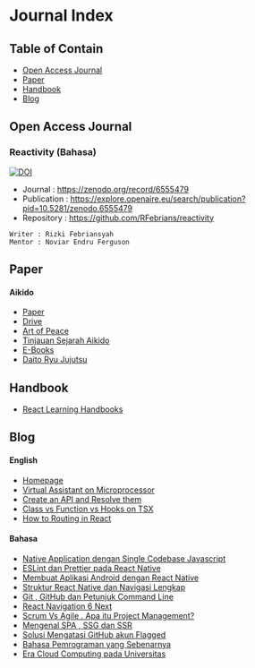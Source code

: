 # Journal Index

## Table of Contain
- [Open Access Journal](https://github.com/RFebrians/index-journal#open-access-journal)
- [Paper](https://github.com/RFebrians/index-journal#paper)
- [Handbook](https://github.com/RFebrians/index-journal#handbook)
- [Blog](https://github.com/RFebrians/index-journal#blog)

## Open Access Journal

### Reactivity (Bahasa)
 [![DOI](https://zenodo.org/badge/DOI/10.5281/zenodo.6555479.svg)](https://doi.org/10.5281/zenodo.6555479)

- Journal : https://zenodo.org/record/6555479 
- Publication : https://explore.openaire.eu/search/publication?pid=10.5281/zenodo.6555479
- Repository : https://github.com/RFebrians/reactivity
```
Writer : Rizki Febriansyah
Mentor : Noviar Endru Ferguson
```

## Paper

#### Aikido
- [Paper](https://drive.google.com/file/d/1oSAN4_ImYzsZ7_eIbsHeW1woxjf2sUFP/view?usp=sharing)
- [Drive](https://drive.google.com/drive/folders/16HUd1JB4E1YbGe9JT0hzUVvK8oVXxv14)
- [Art of Peace](https://drive.google.com/file/d/1qfIq3K9CwjSdTsc-kRhuR5eKLjxupugu/view?usp=sharing)
- [Tinjauan Sejarah Aikido](https://drive.google.com/file/d/1sDsbQHWS-3So7yYHUvi8odZJvE_xoxtX/view?usp=sharing)
- [E-Books](https://drive.google.com/drive/folders/1MQSoYfRIXHbOroCRnpOD4XKFm0VJCdwT?usp=sharing)
- [Daito Ryu Jujutsu](https://drive.google.com/drive/folders/1jf4b_oKp5cejdaRPKdyfiSEoQ9dr6JKx?usp=sharing)

## Handbook
- [React Learning Handbooks](https://github.com/RFebrians/react-learning-handbooks)

## Blog
#### English
- [Homepage](https://medium.com/@rfebrians)
- [Virtual Assistant on Microprocessor](https://rfebrians.medium.com/virtual-assistant-on-microprocessor-e012943d09c0)
- [Create an API and Resolve them](https://rfebrians.medium.com/create-an-api-and-resolve-them-5edd6419d3aa)
- [Class vs Function vs Hooks on TSX](https://rfebrians.medium.com/class-vs-function-vs-hooks-on-tsx-bb6486245b66)
- [How to Routing in React](https://rfebrians.medium.com/how-to-routing-in-react-5e7e2d4f0ca3)

#### Bahasa
- [Native Application dengan Single Codebase Javascript](https://rfebrians.medium.com/native-application-dengan-single-codebase-javascript-8707b6f6f9ce)
- [ESLint dan Prettier pada React Native](https://rfebrians.medium.com/eslint-dan-prettier-pada-react-native-61554a184e88)
- [Membuat Aplikasi Android dengan React Native](https://rfebrians.medium.com/membuat-aplikasi-android-dengan-react-native-5a5236f546d7)
- [Struktur React Native dan Navigasi Lengkap](https://rfebrians.medium.com/struktur-react-native-dan-navigasi-lengkap-9b772459cb44)
- [Git , GitHub dan Petunjuk Command Line](https://rfebrians.medium.com/git-github-dan-petunjuk-command-line-352fd5ed11fb)
- [React Navigation 6 Next](https://rfebrians.medium.com/react-navigation-6-next-fe9ea00c6c4f)
- [Scrum Vs Agile . Apa itu Project Management?](https://rfebrians.medium.com/scrum-vs-agile-apa-itu-project-management-c0e3875a5fae)
- [Mengenal SPA , SSG dan SSR](https://rfebrians.medium.com/mengenal-spa-ssg-dan-ssr-97b3edec309e)
- [Solusi Mengatasi GitHub akun Flagged](https://rfebrians.medium.com/solusi-mengatasi-github-akun-flagged-523e961e00e7)
- [Bahasa Pemrograman yang Sebenarnya](https://rfebrians.medium.com/bahasa-pemograman-yang-sebenarnya-605bca25ed1c)
- [Era Cloud Computing pada Universitas](https://rfebrians.medium.com/era-cloud-computing-pada-universitas-64ef7ea2d4bf)
